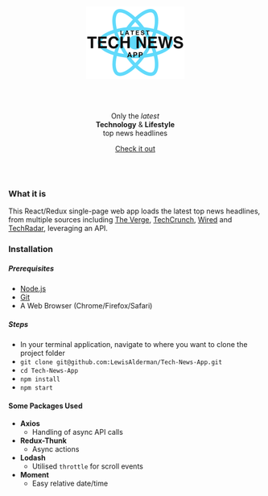 <br><br>

<p align="center">
  <img src="./docs/images/banner.png" />
</p>

<br><br>

<p align="center">
  Only the <em>latest</em><br><b>Technology</b> & <b>Lifestyle</b><br> top news headlines
</p>

<p align="center">
  <a href="https://tech-news-app.herokuapp.com/">Check it out</a>
</p>

<br><br>

### What it is

This React/Redux single-page web app loads the latest top news headlines, from multiple sources including [The Verge](https://www.theverge.com/), [TechCrunch](https://techcrunch.com/), [Wired](https://www.wired.co.uk/) and [TechRadar](https://www.techradar.com/uk), leveraging an API.

### Installation

##### Prerequisites

* [Node.js](https://nodejs.org/en/)
* [Git](https://git-scm.com/)
* A Web Browser (Chrome/Firefox/Safari)

##### Steps

- In your terminal application, navigate to where you want to clone the project folder
- `git clone git@github.com:LewisAlderman/Tech-News-App.git`
- `cd Tech-News-App`
- `npm install`
- `npm start`

#### Some Packages Used

- **Axios**
  - Handling of async API calls
- **Redux-Thunk**
  - Async actions
- **Lodash**
  - Utilised `throttle` for scroll events
- **Moment**
  - Easy relative date/time
